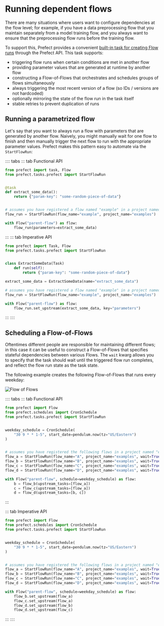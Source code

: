 # Running dependent flows

There are many situations where users want to configure dependencies at the flow level; for example,
if you have a data preprocessing flow that you maintain separately from a model training flow, and you 
always want to ensure that the preprocessing flow runs before the training flow.

To support this, Prefect provides a convenient [built-in task for creating Flow runs](/api/latest/tasks/prefect.html#startflowrun)
through the Prefect API.  This task supports:
- triggering flow runs when certain conditions are met in another flow
- providing parameter values that are generated at runtime by another flow
- constructing a Flow-of-Flows that orchestrates and schedules groups of flows simultaneously
- always triggering the most recent version of a flow (so IDs / versions are not hardcoded)
- optionally mirroring the state of the flow run in the task itself
- stable retries to prevent duplication of runs

## Running a parametrized flow

Let's say that you want to always run a flow with parameters that are generated by another flow. 
Naively, you might manually wait for one flow to finish and then manually trigger the next flow to run
with the appropriate parameter values.  Prefect makes this pattern easy to automate via the `StartFlowRun`:


:::: tabs
::: tab Functional API
```python
from prefect import task, Flow
from prefect.tasks.prefect import StartFlowRun


@task
def extract_some_data():
    return {"param-key": "some-random-piece-of-data"}


# assumes you have registered a flow named "example" in a project named "examples"
flow_run = StartFlowRun(flow_name="example", project_name="examples")

with Flow("parent-flow") as flow:
    flow_run(parameters=extract_some_data)
```
:::
::: tab Imperative API
```python
from prefect import Task, Flow
from prefect.tasks.prefect import StartFlowRun


class ExtractSomeData(Task)
    def run(self):
        return {"param-key": "some-random-piece-of-data"}

extract_some_data = ExtractSomeData(name="extract_some_data")

# assumes you have registered a flow named "example" in a project named "examples"
flow_run = StartFlowRun(flow_name="example", project_name="examples")

with Flow("parent-flow") as flow:
    flow_run.set_upstream(extract_some_data, key="parameters")
```
:::
::::

## Scheduling a Flow-of-Flows

Oftentimes different people are responsible for maintaining different flows; in this case it can be useful
to construct a Flow-of-Flows that specifies stateful dependencies between various Flows.  The `wait` kwarg
allows you to specify that the task should wait until the triggered flow run completes, and reflect the
flow run state as the task state.

The following example creates the following Flow-of-Flows that runs every weekday:

![Flow of Flows](/idioms/flow-of-flows.png)

:::: tabs
::: tab Functional API
```python
from prefect import Flow
from prefect.schedules import CronSchedule
from prefect.tasks.prefect import StartFlowRun


weekday_schedule = CronSchedule(
    "30 9 * * 1-5", start_date=pendulum.now(tz="US/Eastern")
)


# assumes you have registered the following flows in a project named "examples"
flow_a = StartFlowRun(flow_name="A", project_name="examples", wait=True)
flow_b = StartFlowRun(flow_name="B", project_name="examples", wait=True)
flow_c = StartFlowRun(flow_name="C", project_name="examples", wait=True)
flow_d = StartFlowRun(flow_name="D", project_name="examples", wait=True)

with Flow("parent-flow", schedule=weekday_schedule) as flow:
    b = flow_b(upstream_tasks=[flow_a])
    c = flow_c(upstream_tasks=[flow_a])
    d = flow_d(upstream_tasks=[b, c])
```
:::

::: tab Imperative API
```python
from prefect import Flow
from prefect.schedules import CronSchedule
from prefect.tasks.prefect import StartFlowRun


weekday_schedule = CronSchedule(
    "30 9 * * 1-5", start_date=pendulum.now(tz="US/Eastern")
)


# assumes you have registered the following flows in a project named "examples"
flow_a = StartFlowRun(flow_name="A", project_name="examples", wait=True)
flow_b = StartFlowRun(flow_name="B", project_name="examples", wait=True)
flow_c = StartFlowRun(flow_name="C", project_name="examples", wait=True)
flow_d = StartFlowRun(flow_name="D", project_name="examples", wait=True)

with Flow("parent-flow", schedule=weekday_schedule) as flow:
    flow_b.set_upstream(flow_a)
    flow_c.set_upstream(flow_a)
    flow_d.set_upstream(flow_b)
    flow_d.set_upstream(flow_c)
```
:::
::::
